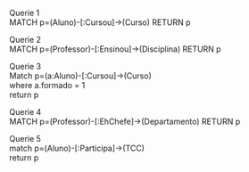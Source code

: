 Querie 1  
MATCH p=(Aluno)-[:Cursou]->(Curso) RETURN p     

Querie 2  
MATCH p=(Professor)-[:Ensinou]->(Disciplina) RETURN p  

Querie 3  
Match p=(a:Aluno)-[:Cursou]->(Curso)    
where a.formado = 1     
return p     

Querie 4  
MATCH p=(Professor)-[:EhChefe]->(Departamento) RETURN p     
   
Querie 5  
match p=(Aluno)-[:Participa]->(TCC)    
return p   
